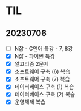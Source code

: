 # TIL

## 20230706

- [ ]  N잡 - C언어 특강 - 7, 8강
- [x]  N잡 - 파이썬 특강
- [x]  알고리즘 2문제
- [x]  소프트웨어 구축 (6) 복습
- [x]  소프트웨어 구축 (7) 복습
- [x]  데이터베이스 구축 (1) 복습
- [x]  데이터베이스 구축 (2) 복습
- [x]  운영체제 복습